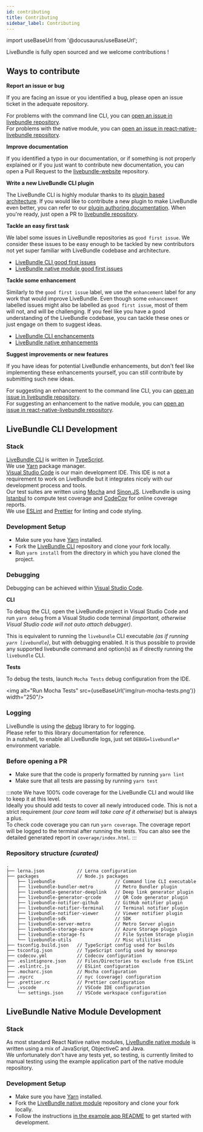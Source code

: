 ```yaml
---
id: contributing
title: Contributing
sidebar_label: Contributing
---
```


import useBaseUrl from '@docusaurus/useBaseUrl';

LiveBundle is fully open sourced and we welcome contributions !

## Ways to contribute

**Report an issue or bug**

If you are facing an issue or you identified a bug, please open an issue ticket in the adequate repository.

For problems with the command line CLI, you can [open an issue in livebundle repository][1].<br/>
For problems with the native module, you can [open an issue in react-native-livebundle repository][2].

**Improve documentation**

If you identified a typo in our documentation, or if something is not properly explained or if you just want to contribute new documentation, you can open a Pull Request to the [livebundle-website][3] repository.

**Write a new LiveBundle CLI plugin**

The LiveBundle CLI is highly modular thanks to its [plugin based architecture](./architecture). If you would like to contribute a new plugin to make LiveBundle even better, you can refer to our [plugin authoring documentation](./plugin-authoring.md). When you're ready, just open a PR to [livebundle repository][4].

**Tackle an easy first task**

We label some issues in LiveBundle repositories as `good first issue`. We consider these issues to be easy enough to be tackled by new contributors not yet super familiar with LiveBundle codebase and architecture.

- [LiveBundle CLI good first issues][5]
- [LiveBundle native module good first issues][6]

**Tackle some enhancement**

Similarly to the `good first issue` label, we use the `enhancement` label for any work that would improve LiveBundle. Even though some `enhancement` labelled issues might also be labelled as `good first issue`, most of them will not, and will be challenging. If you feel like you have a good understanding of the LiveBundle codebase, you can tackle these ones or just engage on them to suggest ideas.

- [LiveBundle CLI enchancements][7]
- [LiveBundle native enhancements][8]

**Suggest improvements or new features**

If you have ideas for potential LiveBundle enhancements, but don't feel like implementing these enhancements yourself, you can still contribute by submitting such new ideas.

For suggesting an enhancement to the command line CLI, you can [open an issue in livebundle repository][1].<br/>
For suggesting an enhancement to the native module, you can [open an issue in react-native-livebundle repository][2].

## LiveBundle CLI Development

### Stack

[LiveBundle CLI][4] is written in [TypeScript][9].<br/>
We use [Yarn][9] package manager.<br/>
[Visual Studio Code][17] is our main development IDE. This IDE is not a requirement to work on LiveBundle but it integrates nicely with our development process and tools.<br/>
Our test suites are written using [Mocha][10] and [Sinon.JS][11].
LiveBundle is using [Istanbul][12] to compute test coverage and [CodeCov][13] for online coverage reports.<br/>
We use [ESLint][15] and [Prettier][16] for linting and code styling.

### Development Setup

- Make sure you have [Yarn][9] installed.
- Fork the [LiveBundle CLI][4] repository and clone your fork locally.
- Run `yarn install` from the directory in which you have cloned the project.

### Debugging

Debugging can be achieved within [Visual Studio Code][5].

**CLI**

To debug the CLI, open the LiveBundle project in Visual Studio Code and run `yarn debug` from a Visual Studio code terminal *(important, otherwise Visual Studio code will not auto attach debugger)*.

This is equivalent to running the `livebundle` CLI executable _(as if running `yarn livebundle`)_, but with debugging enabled.
It is thus possible to provide any supported livebundle command and option(s) as if directly running the `livebundle` CLI.

**Tests**

To debug the tests, launch `Mocha Tests` debug configuration from the IDE.

<img alt="Run Mocha Tests" src={useBaseUrl('img/run-mocha-tests.png')} width="250"/>

### Logging

LiveBundle is using the [debug][18] library to for logging.<br/>Please refer to this library documentation for reference.<br/>
In a nutshell, to enable all LiveBundle logs, just set `DEBUG=livebundle*` environment variable.

### Before opening a PR

- Make sure that the code is properly formatted by running `yarn lint`
- Make sure that all tests are passing by running `yarn test`

:::note
We have 100% code coverage for the LiveBundle CLI and would like to keep it at this level.<br/>
Ideally you should add tests to cover all newly introduced code. This is not a strict requirement _(our core team will take care of it otherwise)_ but is always a plus.<br/>To check code coverage you can run `yarn coverage`. The coverage report will be logged to the terminal after running the tests. You can also see the detailed generated report in `coverage/index.html`.
:::

### Repository structure _(curated)_

```
.
├── lerna.json            // Lerna configuration
├── packages              // Node.js packages
│   ├── livebundle                      // Command line CLI executable
│   ├── livebundle-bundler-metro        // Metro Bundler plugin
│   ├── livebundle-generator-deeplink   // Deep link generator plugin
│   ├── livebundle-generator-qrcode     // QR Code generator plugin
│   ├── livebundle-notifier-github      // GitHub notifier plugin
│   ├── livebundle-notifier-terminal    // Terminal notifier plugin
│   ├── livebundle-notifier-viewer      // Viewer notifier plugin
│   ├── livebundle-sdk                  // SDK
│   ├── livebundle-server-metro         // Metro Server plugin
│   ├── livebundle-storage-azure        // Azure Storage plugin
│   ├── livebundle-storage-fs           // File System Storage plugin
│   └── livebundle-utils                // Misc utilities
├── tsconfig.build.json   // TypeScript config used for builds
├── tsconfig.json         // TypeScript config used by monorepo
├── codecov.yml           // Codecov configuration
├── .eslintignore.json    // Files/Directories to exclude from ESLint
├── .eslintrc.js          // ESLint configuration
├── .mocharc.json         // Mocha configuration
├── .nycrc                // nyc (coverage) configuration
├── .prettier.rc          // Prettier configuration
└── .vscode               // VSCode IDE configuration
    └── settings.json     // VSCode workspace configuration
```

## LiveBundle Native Module Development

### Stack

As most standard React Native native modules, [LiveBundle native module][19] is written using a mix of JavaScript, ObjectiveC and Java.<br/>
We unfortunately don't have any tests yet, so testing, is currently limited to manual testing using the example application part of the native module repository.

### Development Setup

- Make sure you have [Yarn][9] installed.
- Fork the [LiveBundle native module][19] repository and clone your fork locally.
- Follow the instructions [in the example app README][20] to get started with development.

[1]: https://github.com/electrode-io/livebundle/issues/new
[2]: https://github.com/electrode-io/react-native-livebundle/issues/new
[3]: https://github.com/electrode-io/livebundle-website
[4]: https://github.com/electrode-io/livebundle
[5]: https://github.com/electrode-io/livebundle/issues?q=is%3Aissue+is%3Aopen+label%3Agood-first-issue
[6]: https://github.com/electrode-io/react-native-livebundle/issues?q=is%3Aissue+is%3Aopen+label%3Agood-first-issue
[7]: https://github.com/electrode-io/livebundle/issues?q=is%3Aissue+is%3Aopen+label%3Aenhancement
[8]: https://github.com/electrode-io/react-native-livebundle/issues?q=is%3Aissue+is%3Aopen+label%3Agenhancement
[9]: https://yarnpkg.com/
[10]: https://mochajs.org/
[11]: https://sinonjs.org/
[12]: https://istanbul.js.org/
[13]: https://codecov.io/
[14]: https://yarnpkg.com/
[15]: https://eslint.org/
[16]: https://prettier.io/
[17]: https://code.visualstudio.com/
[18]: https://www.npmjs.com/package/debug
[19]: https://github.com/electrode-io/react-native-livebundle
[20]: https://github.com/electrode-io/react-native-livebundle/blob/master/example/README.md

